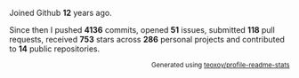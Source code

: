 Joined Github **12** years ago.

Since then I pushed **4136** commits, opened **51** issues, submitted **118** pull requests, received **753** stars across **286** personal projects and contributed to **14** public repositories.

<p align="right"><sub>Generated using <a href="https://github.com/marketplace/actions/profile-readme-stats">teoxoy/profile-readme-stats</a></sub></p>
